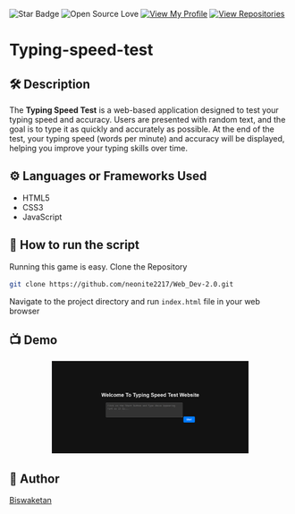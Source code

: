 ![Star Badge](https://img.shields.io/static/v1?label=%F0%9F%8C%9F&message=If%20Useful&style=style=flat&color=BC4E99)
![Open Source Love](https://badges.frapsoft.com/os/v1/open-source.svg?v=103)
[![View My Profile](https://img.shields.io/badge/View-My_Profile-green?logo=GitHub)](https://github.com/neonite2217)
[![View Repositories](https://img.shields.io/badge/View-My_Repositories-blue?logo=GitHub)](https://github.com/neonite2217?tab=repositories)

# Typing-speed-test

## 🛠️ Description
The **Typing Speed Test** is a web-based application designed to test your typing speed and accuracy.
Users are presented with random text, and the goal is to type it as quickly and accurately as possible. 
At the end of the test, your typing speed (words per minute) and accuracy will be displayed, helping you improve your typing skills over time.

## ⚙️ Languages or Frameworks Used
<ul>
    <li>HTML5</li>
    <li>CSS3</li>
    <li>JavaScript</li>
</ul>

## 🌟 How to run the script
Running this game is easy.
Clone the Repository

```sh
git clone https://github.com/neonite2217/Web_Dev-2.0.git
```
Navigate to the project directory and run `index.html` file in your web browser

## 📺 Demo
<p align="center">
<img src="image.png" width=70% height=70%>

## 🤖 Author
[Biswaketan](https://github.com/neonite2217/)
